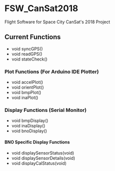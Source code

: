 # FSW_CanSat2018
Flight Software for Space City CanSat's 2018 Project

## Current Functions

* void syncGPS()
* void readGPS()
* void stateCheck()

### Plot Functions (For Arduino IDE Plotter)

* void accelPlot()
* void orientPlot()
* void bmpPlot()
* void inaPlot()

### Display Functions (Serial Monitor)

* void bmpDisplay()
* void inaDisplay()
* void bnoDisplay()

#### BNO Specific Display Functions

* void displaySensorStatus(void)
* void displaySensorDetails(void)
* void displayCalStatus(void)